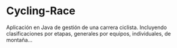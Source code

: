 # Cycling-Race
Aplicación en Java de gestión de una carrera ciclista. Incluyendo clasificaciones por etapas, generales por equipos, individuales, de montaña...
